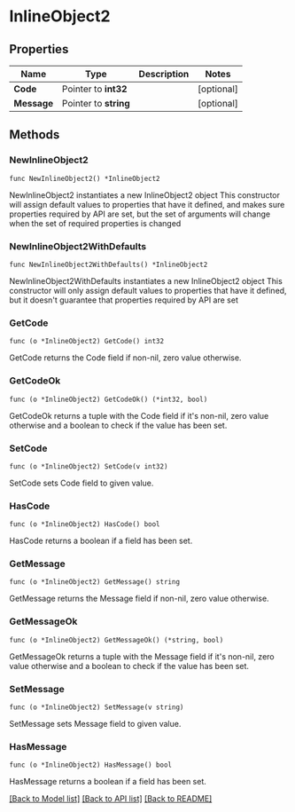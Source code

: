 # InlineObject2

## Properties

Name | Type | Description | Notes
------------ | ------------- | ------------- | -------------
**Code** | Pointer to **int32** |  | [optional] 
**Message** | Pointer to **string** |  | [optional] 

## Methods

### NewInlineObject2

`func NewInlineObject2() *InlineObject2`

NewInlineObject2 instantiates a new InlineObject2 object
This constructor will assign default values to properties that have it defined,
and makes sure properties required by API are set, but the set of arguments
will change when the set of required properties is changed

### NewInlineObject2WithDefaults

`func NewInlineObject2WithDefaults() *InlineObject2`

NewInlineObject2WithDefaults instantiates a new InlineObject2 object
This constructor will only assign default values to properties that have it defined,
but it doesn't guarantee that properties required by API are set

### GetCode

`func (o *InlineObject2) GetCode() int32`

GetCode returns the Code field if non-nil, zero value otherwise.

### GetCodeOk

`func (o *InlineObject2) GetCodeOk() (*int32, bool)`

GetCodeOk returns a tuple with the Code field if it's non-nil, zero value otherwise
and a boolean to check if the value has been set.

### SetCode

`func (o *InlineObject2) SetCode(v int32)`

SetCode sets Code field to given value.

### HasCode

`func (o *InlineObject2) HasCode() bool`

HasCode returns a boolean if a field has been set.

### GetMessage

`func (o *InlineObject2) GetMessage() string`

GetMessage returns the Message field if non-nil, zero value otherwise.

### GetMessageOk

`func (o *InlineObject2) GetMessageOk() (*string, bool)`

GetMessageOk returns a tuple with the Message field if it's non-nil, zero value otherwise
and a boolean to check if the value has been set.

### SetMessage

`func (o *InlineObject2) SetMessage(v string)`

SetMessage sets Message field to given value.

### HasMessage

`func (o *InlineObject2) HasMessage() bool`

HasMessage returns a boolean if a field has been set.


[[Back to Model list]](../README.md#documentation-for-models) [[Back to API list]](../README.md#documentation-for-api-endpoints) [[Back to README]](../README.md)


